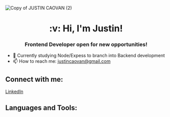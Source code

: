 ![Copy of JUSTIN CAOVAN (2)](https://user-images.githubusercontent.com/61437879/127384573-0a0485d8-5709-4157-b9f8-cbb859aaba18.png)

<h1 align='center'>:v: Hi, I'm Justin!</h1>

<h3 align='center'>Frontend Developer open for new opportunities!</h3>


* 📝 Currently studying Node/Expess to branch into Backend development
* 📫 How to reach me: justincaovan@gmail.com

## Connect with me:
[LinkedIn](https://www.linkedin.com/in/justincaovan/)

## Languages and Tools:
